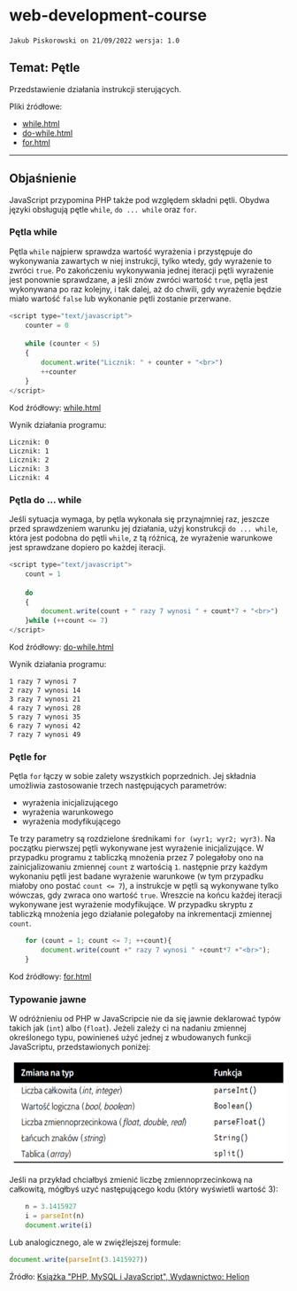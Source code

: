 # web-development-course

`Jakub Piskorowski on 21/09/2022 wersja: 1.0`

## Temat: Pętle

Przedstawienie działania instrukcji sterujących.

Pliki źródłowe: 
- [while.html](while.html)
- [do-while.html](do-while.html)
- [for.html](for.html)

---

## Objaśnienie

JavaScript przypomina PHP także pod względem składni pętli. Obydwa języki obsługują pętle `while`, `do ... while` oraz `for`.

### Pętla while

Pętla `while` najpierw sprawdza wartość wyrażenia i przystępuje do wykonywania zawartych w niej instrukcji, tylko wtedy, gdy wyrażenie to zwróci `true`. Po zakończeniu wykonywania jednej iteracji pętli wyrażenie jest ponownie sprawdzane, a jeśli znów zwróci wartość `true`, pętla jest wykonywana po raz kolejny, i tak dalej, aż do chwili, gdy wyrażenie będzie miało wartość `false` lub wykonanie pętli zostanie przerwane. 

``` JavaScript
<script type="text/javascript">
    counter = 0

    while (counter < 5)
    {
        document.write("Licznik: " + counter + "<br>")
        ++counter
    }
</script>
```
Kod źródłowy: [while.html](while.html)

Wynik działania programu:
``` text
Licznik: 0
Licznik: 1
Licznik: 2
Licznik: 3
Licznik: 4
```

### Pętla do ... while

Jeśli sytuacja wymaga, by pętla wykonała się przynajmniej raz, jeszcze przed sprawdzeniem warunku jej działania, użyj konstrukcji `do ... while`, która jest podobna do pętli `while`, z tą różnicą, że wyrażenie warunkowe jest sprawdzane dopiero po każdej iteracji. 

``` JavaScript
<script type="text/javascript">
    count = 1

    do
    {
        document.write(count + " razy 7 wynosi " + count*7 + "<br>")
    }while (++count <= 7)
</script>
```
Kod źródłowy: [do-while.html](do-while.html)

Wynik działania programu:
``` text
1 razy 7 wynosi 7
2 razy 7 wynosi 14
3 razy 7 wynosi 21
4 razy 7 wynosi 28
5 razy 7 wynosi 35
6 razy 7 wynosi 42
7 razy 7 wynosi 49
```

### Pętle for 

Pętla `for` łączy w sobie zalety wszystkich poprzednich. Jej składnia umożliwia zastosowanie trzech następujących parametrów:
- wyrażenia inicjalizującego
- wyrażenia warunkowego
- wyrażenia modyfikującego

Te trzy parametry są rozdzielone średnikami `for (wyr1; wyr2; wyr3)`. Na początku pierwszej pętli wykonywane jest wyrażenie inicjalizujące. W przypadku programu z tabliczką mnożenia przez 7 polegałoby ono na zainicjalizowaniu zmiennej `count` z wartością `1`. następnie przy każdym wykonaniu pętli jest badane wyrażenie warunkowe (w tym przypadku miałoby ono postać `count <= 7`), a instrukcje w pętli są wykonywane tylko wówczas, gdy zwraca ono wartość `true`. Wreszcie na końcu każdej iteracji wykonywane jest wyrażenie modyfikujące. W przypadku skryptu z tabliczką mnożenia jego działanie polegałoby na inkrementacji zmiennej `count`.

``` JavaScript
    for (count = 1; count <= 7; ++count){
        document.write(count +" razy 7 wynosi " +count*7 +"<br>");
    }
```
Kod źródłowy: [for.html](for.html)

### Typowanie jawne

W odróżnieniu od PHP w JavaScripcie nie da się jawnie deklarować typów takich jak (`int`) albo (`float`). Jeżeli zależy ci na nadaniu zmiennej określonego typu, powinieneś użyć jednej z wbudowanych funkcji JavaScriptu, przedstawionych poniżej:

![Zmiana typow danych](img/zmiana-typow.png)

Jeśli na przykład chciałbyś zmienić liczbę zmiennoprzecinkową na całkowitą, mógłbyś uzyć następującego kodu (który wyświetli wartość 3):
``` JavaScript
    n = 3.1415927
    i = parseInt(n)
    document.write(i)
```

Lub analogicznego, ale w zwięźlejszej formule:
``` JavaScript
document.write(parseInt(3.1415927))
```

Źródło: [Książka "PHP, MySQL i JavaScript", Wydawnictwo: Helion](https://helion.pl/ksiazki/php-mysql-i-javascript-wprowadzenie-wydanie-v-robin-nixon,phmyj5.htm#format/e)

<!--
---

Pytania:
1. Jaka jest różnica między pętlą `for` a `while`?
2. jaka jest różnica między pętlą `while` a `do ... while`?

-->